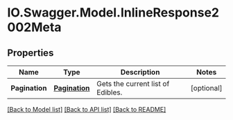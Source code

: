 # IO.Swagger.Model.InlineResponse2002Meta
## Properties

Name | Type | Description | Notes
------------ | ------------- | ------------- | -------------
**Pagination** | [**Pagination**](Pagination.md) | Gets the current list of Edibles. | [optional] 

[[Back to Model list]](../README.md#documentation-for-models) [[Back to API list]](../README.md#documentation-for-api-endpoints) [[Back to README]](../README.md)

